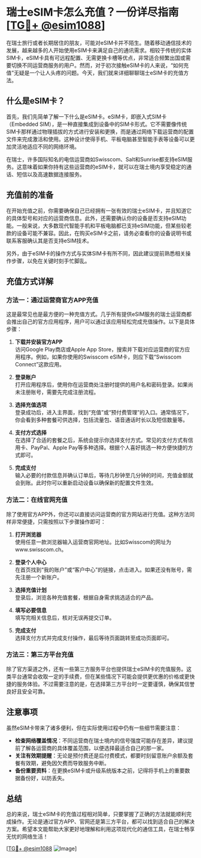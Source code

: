 # 瑞士eSIM卡怎么充值？一份详尽指南[[TG💪+ @esim1088](https://t.me/s/esim1088)]

在瑞士旅行或者长期居住的朋友，可能对eSIM卡并不陌生。随着移动通信技术的发展，越来越多的人开始使用eSIM卡来满足自己的通讯需求。相较于传统的实体SIM卡，eSIM卡具有可远程配置、无需更换卡槽等优点，非常适合频繁出国或需要切换不同运营商服务的用户。然而，对于初次接触eSIM卡的人来说，“如何充值”无疑是一个让人头疼的问题。今天，我们就来详细聊聊瑞士eSIM卡的充值方法。

## 什么是eSIM卡？

首先，我们先简单了解一下什么是eSIM卡。eSIM卡，即嵌入式SIM卡（Embedded SIM），是一种直接集成到设备中的SIM卡形式。它不需要像传统SIM卡那样通过物理插拔的方式进行安装和更换，而是通过网络下载运营商的配置文件来完成激活和使用。这种设计使得手机、平板电脑甚至智能手表等设备可以更加灵活地适应不同的网络环境。

在瑞士，许多国际知名的电信运营商如Swisscom、Salt和Sunrise都支持eSIM服务。这意味着如果你持有这些运营商的eSIM卡，就可以在瑞士境内享受稳定的通话、短信以及高速数据连接服务。

## 充值前的准备

在开始充值之前，你需要确保自己已经拥有一张有效的瑞士eSIM卡，并且知道它的具体型号和对应的运营商信息。此外，还需要确认你的设备是否支持eSIM功能。一般来说，大多数现代智能手机和平板电脑都已支持eSIM功能，但某些较老款的设备可能不兼容。因此，在购买eSIM卡之前，请务必查看你的设备说明书或联系客服确认其是否支持eSIM技术。

另外，由于eSIM卡的操作方式与实体SIM卡有所不同，因此建议提前熟悉相关操作步骤，以免在关键时刻手忙脚乱。

## 充值方式详解

### 方法一：通过运营商官方APP充值

这是最常见也是最方便的一种充值方式。几乎所有提供eSIM服务的瑞士运营商都会推出自己的官方应用程序，用户可以通过该应用轻松完成充值操作。以下是具体步骤：

1. **下载并安装官方APP**  
   访问Google Play商店或Apple App Store，搜索并下载对应运营商的官方应用程序。例如，如果你使用的Swisscom eSIM卡，则应下载“Swisscom Connect”这款应用。

2. **登录账户**  
   打开应用程序后，使用你在运营商处注册时提供的用户名和密码登录。如果尚未注册账号，需要先完成注册流程。

3. **选择充值选项**  
   登录成功后，进入主界面，找到“充值”或“预付费管理”的入口。通常情况下，你会看到多种套餐可供选择，包括流量包、语音通话时长以及短信数量等。

4. **支付方式选择**  
   在选择了合适的套餐之后，系统会提示你选择支付方式。常见的支付方式有信用卡、PayPal、Apple Pay等多种选择。根据个人喜好挑选一种方便快捷的方式即可。

5. **完成支付**  
   输入必要的付款信息并确认订单后，等待几秒钟至几分钟的时间，充值金额就会到账。此时你可以重新启动设备以确保新的配置文件生效。

### 方法二：在线官网充值

除了使用官方APP外，你还可以直接访问运营商的官方网站进行充值。这种方法同样非常便捷，只需按照以下步骤操作即可：

1. **打开浏览器**  
   使用任意一款浏览器输入运营商官网地址。比如Swisscom的网址为www.swisscom.ch。

2. **登录个人中心**  
   在首页找到“我的账户”或“客户中心”的链接，点击进入。如果还没有账号，需先注册一个新账户。

3. **选择充值计划**  
   登录后，浏览各种充值套餐，根据自身需求挑选适合的产品。

4. **填写必要信息**  
   填写完相关信息后，核对无误再提交订单。

5. **完成支付**  
   选择支付方式并完成支付操作，最后等待页面跳转至成功页面即可。

### 方法三：第三方平台充值

除了官方渠道之外，还有一些第三方服务平台也提供瑞士eSIM卡的充值服务。这类平台通常会收取一定的手续费，但在某些情况下可能会提供更优惠的价格或更快捷的服务体验。不过需要注意的是，在选择第三方平台时一定要谨慎，确保其信誉良好且安全可靠。

## 注意事项

虽然eSIM卡带来了诸多便利，但在实际使用过程中仍有一些细节需要注意：

- **检查网络覆盖情况**：不同运营商在瑞士境内的信号强度可能存在差异，建议提前了解各运营商的具体覆盖范围，以便选择最适合自己的那一家。
- **关注有效期提醒**：无论是预付费还是后付费模式，都要时刻留意账户余额及套餐有效期，避免因欠费而导致服务中断。
- **备份重要资料**：在更换eSIM卡或升级系统版本之前，记得将手机上的重要数据备份好，以防丢失。

## 总结

总的来说，瑞士eSIM卡的充值过程相对简单，只要掌握了正确的方法就能顺利完成操作。无论是通过官方APP、官网还是第三方平台，都可以找到适合自己的解决方案。希望本文能帮助大家更好地理解和利用这项现代化的通信工具，在瑞士畅享无忧的网络生活！

[[TG💪+ @esim1088](https://t.me/s/esim1088) ![Image](https://i.postimg.cc/4NQfJmqS/Snipaste-2025-05-13-00-14-12.png)]